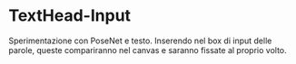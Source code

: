 # TextHead-Input

Sperimentazione con PoseNet e testo. Inserendo nel box di input delle parole, queste compariranno nel canvas e saranno fissate al proprio volto.
